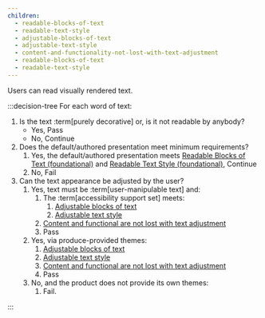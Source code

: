 ```yaml
---
children:
  - readable-blocks-of-text
  - readable-text-style
  - adjustable-blocks-of-text
  - adjustable-text-style
  - content-and-functionality-not-lost-with-text-adjustment
  - readable-blocks-of-text
  - readable-text-style
---
```


Users can read visually rendered text.

:::decision-tree
For each word of text:
1. Is the text :term[purely decorative] or, is it not readable by anybody?
   - Yes, Pass
   - No, Continue
2. Does the default/authored presentation meet minimum requirements?
    1. Yes, the default/authored presentation meets <a href="#readable-blocks-of-text">Readable Blocks of Text (foundational)</a> and <a href="readable-text-style">Readable Text Style (foundational)</a>, Continue
    2. No, Fail
3. Can the text appearance be adjusted by the user?
    1. Yes, text must be :term[user-manipulable text] and:
        1. The :term[accessibility support set] meets:
            1. <a href="#adjustable-blocks-of-text">Adjustable blocks of text</a>
            2. <a href="#adjustable-text-style">Adjustable text style</a>
        2. <a href="#content-and-functionality-not-lost-with-text-adjustment">Content and functional are not lost with text adjustment</a>
        3. Pass
    2. Yes, via produce-provided themes:
        1. <a href="#adjustable-blocks-of-text">Adjustable blocks of text</a>
        2. <a href="#adjustable-text-style">Adjustable text style</a>
        3. <a href="#content-and-functionality-not-lost-with-text-adjustment">Content and functional are not lost with text adjustment</a>
        4. Pass
    3. No, and the product does not provide its own themes:
        1. Fail.

:::